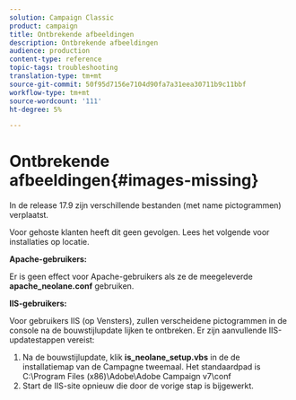 ```yaml
---
solution: Campaign Classic
product: campaign
title: Ontbrekende afbeeldingen
description: Ontbrekende afbeeldingen
audience: production
content-type: reference
topic-tags: troubleshooting
translation-type: tm+mt
source-git-commit: 50f95d7156e7104d90fa7a31eea30711b9c11bbf
workflow-type: tm+mt
source-wordcount: '111'
ht-degree: 5%

---
```



# Ontbrekende afbeeldingen{#images-missing}

In de release 17.9 zijn verschillende bestanden (met name pictogrammen) verplaatst.

Voor gehoste klanten heeft dit geen gevolgen. Lees het volgende voor installaties op locatie.

**Apache-gebruikers:**

Er is geen effect voor Apache-gebruikers als ze de meegeleverde **apache_neolane.conf** gebruiken.

**IIS-gebruikers:**

Voor gebruikers IIS (op Vensters), zullen verscheidene pictogrammen in de console na de bouwstijlupdate lijken te ontbreken. Er zijn aanvullende IIS-updatestappen vereist:

1. Na de bouwstijlupdate, klik **is_neolane_setup.vbs** in de de installatiemap van de Campagne tweemaal. Het standaardpad is C:\Program Files (x86)\Adobe\Adobe Campaign v7\conf
1. Start de IIS-site opnieuw die door de vorige stap is bijgewerkt.
